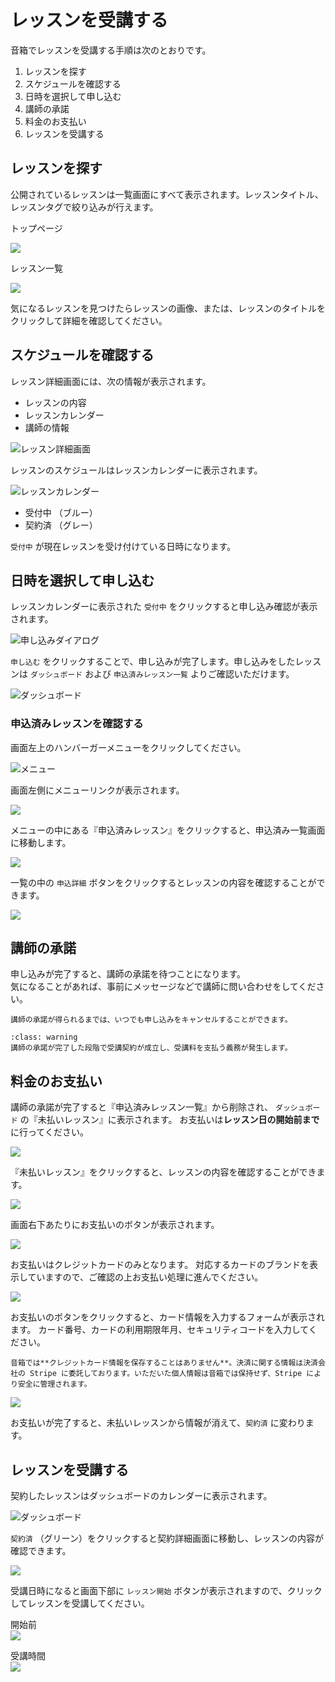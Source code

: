 # レッスンを受講する

音箱でレッスンを受講する手順は次のとおりです。

1. レッスンを探す
1. スケジュールを確認する
1. 日時を選択して申し込む
1. 講師の承諾
1. 料金のお支払い
1. レッスンを受講する

## レッスンを探す

公開されているレッスンは一覧画面にすべて表示されます。レッスンタイトル、レッスンタグで絞り込みが行えます。

トップページ

![](img/lessons01.png)

レッスン一覧

![](img/lessons02.png)

気になるレッスンを見つけたらレッスンの画像、または、レッスンのタイトルをクリックして詳細を確認してください。

## スケジュールを確認する

レッスン詳細画面には、次の情報が表示されます。

- レッスンの内容
- レッスンカレンダー
- 講師の情報

![レッスン詳細画面](img/lesson_view.png)

レッスンのスケジュールはレッスンカレンダーに表示されます。

![レッスンカレンダー](img/lesson_calendar.png)

- 受付中 （ブルー）
- 契約済 （グレー）

`受付中` が現在レッスンを受け付けている日時になります。

## 日時を選択して申し込む

レッスンカレンダーに表示された `受付中` をクリックすると申し込み確認が表示されます。

![申し込みダイアログ](img/lesson_view_request.png)

`申し込む` をクリックすることで、申し込みが完了します。申し込みをしたレッスンは `ダッシュボード` および `申込済みレッスン一覧` よりご確認いただけます。

![ダッシュボード](img/member_dashboard.png)

### 申込済みレッスンを確認する

画面左上のハンバーガーメニューをクリックしてください。

![メニュー](img/menu_button.png)

画面左側にメニューリンクが表示されます。

![](img/member_menu.png)

メニューの中にある『申込済みレッスン』をクリックすると、申込済み一覧画面に移動します。

![](img/member_requests.png)

一覧の中の `申込詳細` ボタンをクリックするとレッスンの内容を確認することができます。

![](img/member_request_view.png)

## 講師の承諾

申し込みが完了すると、講師の承諾を待つことになります。  
気になることがあれば、事前にメッセージなどで講師に問い合わせをしてください。

```{tip}
講師の承諾が得られるまでは、いつでも申し込みをキャンセルすることができます。
```

```{admonition} 注意事項
:class: warning
講師の承諾が完了した段階で受講契約が成立し、受講料を支払う義務が発生します。
```

## 料金のお支払い

講師の承諾が完了すると『申込済みレッスン一覧』から削除され、 `ダッシュボード` の『未払いレッスン』に表示されます。
お支払いは**レッスン日の開始前まで**に行ってください。

![](img/member_payment01.png)

『未払いレッスン』をクリックすると、レッスンの内容を確認することができます。

![](img/member_payment02.png)

画面右下あたりにお支払いのボタンが表示されます。

![](img/member_payment03.png)

お支払いはクレジットカードのみとなります。
対応するカードのブランドを表示していますので、ご確認の上お支払い処理に進んでください。

![](img/member_payment04.png)

お支払いのボタンをクリックすると、カード情報を入力するフォームが表示されます。
カード番号、カードの利用期限年月、セキュリティコードを入力してください。

```{note}
音箱では**クレジットカード情報を保存することはありません**。決済に関する情報は決済会社の Stripe に委託しております。いただいた個人情報は音箱では保持せず、Stripe により安全に管理されます。
```

![](img/member_payment05.png)

お支払いが完了すると、未払いレッスンから情報が消えて、`契約済` に変わります。

## レッスンを受講する

契約したレッスンはダッシュボードのカレンダーに表示されます。

![ダッシュボード](img/member_dashboard.png)

`契約済` （グリーン）をクリックすると契約詳細画面に移動し、レッスンの内容が確認できます。

![](img/member_contract_view.png)

受講日時になると画面下部に `レッスン開始` ボタンが表示されますので、クリックしてレッスンを受講してください。

開始前  
![](img/contract_view_button_before.png)

受講時間  
![](img/contract_view_button_now.png)
